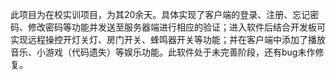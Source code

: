 此项目为在校实训项目，为其20余天。具体实现了客户端的登录、注册、忘记密码、修改密码等功能并发送至服务器端进行相应的验证；进入软件后结合开发板可实现远程操控开灯关灯、房门开关、蜂鸣器开关等功能；并在客户端中添加了播放音乐、小游戏（代码遗失）等娱乐功能。此软件处于未完善阶段，还有bug未作修复。

